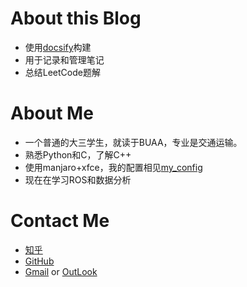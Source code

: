 # About this Blog
* 使用[docsify](https://docsify.js.org/#/)构建
* 用于记录和管理笔记
* 总结LeetCode题解


# About Me
* 一个普通的大三学生，就读于BUAA，专业是交通运输。
* 熟悉Python和C，了解C++
* 使用manjaro+xfce，我的配置相见[my_config](https://github.com/violencemofrog/my_config)
* 现在在学习ROS和数据分析

# Contact Me
* [知乎](https://www.zhihu.com/people/zhou-55-76)
* [GitHub](https://github.com/violencemofrog)
* <a href="mailto:zhoujiacheng0403@gmail.com">Gmail</a> or <a href="mailto:chou0403@outlook.com">OutLook</a>